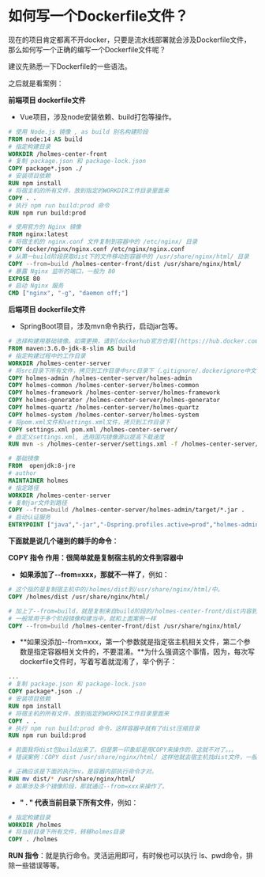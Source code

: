 # 如何写一个Dockerfile文件？

现在的项目肯定都离不开docker，只要是流水线部署就会涉及Dockerfile文件，那么如何写一个正确的编写一个Dockerfile文件呢？

建议先熟悉一下Dockerfile的一些语法。

之后就是看案例：

**前端项目 dockerfile文件**

- Vue项目，涉及node安装依赖、build打包等操作。

```dockerfile
# 使用 Node.js 镜像 , as build 别名构建阶段
FROM node:14 AS build
# 指定构建目录
WORKDIR /holmes-center-front
# 复制 package.json 和 package-lock.json
COPY package*.json ./
# 安装项目依赖
RUN npm install
# 将宿主机的所有文件，放到指定的WORKDIR工作目录里面来
COPY . .
# 执行 npm run build:prod 命令
RUN npm run build:prod

# 使用官方的 Nginx 镜像
FROM nginx:latest
# 将宿主机的 nginx.conf 文件复制到容器中的 /etc/nginx/ 目录
COPY docker/nginx/nginx.conf /etc/nginx/nginx.conf
# 从第一build阶段获取dist下的文件移动到容器中的 /usr/share/nginx/html/ 目录
COPY --from=build /holmes-center-front/dist /usr/share/nginx/html/
# 暴露 Nginx 监听的端口，一般为 80
EXPOSE 80
# 启动 Nginx 服务
CMD ["nginx", "-g", "daemon off;"]
```

**后端项目 dockerfile文件**

- SpringBoot项目，涉及mvn命令执行，启动jar包等。

```dockerfile
# 选择构建用基础镜像。如需更换，请到[dockerhub官方仓库](https://hub.docker.com/_/java?tab=tags)自行选择后替换。
FROM maven:3.6.0-jdk-8-slim AS build
# 指定构建过程中的工作目录
WORKDIR /holmes-center-server
# 将src目录下所有文件，拷贝到工作目录中src目录下（.gitignore/.dockerignore中文件除外）
COPY holmes-admin /holmes-center-server/holmes-admin
COPY holmes-common /holmes-center-server/holmes-common
COPY holmes-framework /holmes-center-server/holmes-framework
COPY holmes-generator /holmes-center-server/holmes-generator
COPY holmes-quartz /holmes-center-server/holmes-quartz
COPY holmes-system /holmes-center-server/holmes-system
# 将pom.xml文件和settings.xml文件，拷贝到工作目录下
COPY settings.xml pom.xml /holmes-center-server/
# 自定义settings.xml, 选用国内镜像源以提高下载速度
RUN mvn -s /holmes-center-server/settings.xml -f /holmes-center-server/pom.xml clean package

# 基础镜像
FROM  openjdk:8-jre
# author
MAINTAINER holmes
# 指定路径
WORKDIR /holmes-center-server
# 复制jar文件到路径
COPY --from=build /holmes-center-server/holmes-admin/target/*.jar .
# 启动认证服务
ENTRYPOINT ["java","-jar","-Dspring.profiles.active=prod","holmes-admin.jar"]
```

**下面就是说几个碰到的棘手的命令**：

**COPY 指令 作用：很简单就是复制宿主机的文件到容器中**

- **如果添加了--from=xxx，那就不一样了**，例如：

```dockerfile
# 这个指的是复制宿主机中的/holmes/dist到/usr/share/nginx/html/中。
COPY /holmes/dist /usr/share/nginx/html/

# 加上了--from=build，就是复制来自build阶段的/holmes-center-front/dist内容到/usr/share/nginx/html/下面，就不是宿主机了。
# 一般常用于多个阶段镜像构建当中，就和上面案例一样
COPY --from=build /holmes-center-front/dist /usr/share/nginx/html/
```

- **如果没添加--from=xxx，第一个参数就是指定宿主机相关文件，第二个参数是指定容器相关文件的，不要混淆。**为什么强调这个事情，因为，每次写dockerfile文件时，写着写着就混淆了，举个例子：

```dockerfile
...
# 复制 package.json 和 package-lock.json
COPY package*.json ./
# 安装项目依赖
RUN npm install
# 将宿主机的所有文件，放到指定的WORKDIR工作目录里面来
COPY . .
# 执行 npm run build:prod 命令，这样容器中就有了dist压缩目录
RUN npm run build:prod

# 前面我将dist包build出来了，但是第一印象却是用COPY来操作的，这就不对了。。。
# 错误案例：COPY dist /usr/share/nginx/html/ 这样他就去宿主机找dist文件，一般不会存在！

# 正确应该是下面的执行mv，是容器内部执行命令才对。
RUN mv dist/* /usr/share/nginx/html/
# 如果涉及多个镜像阶段，那就通过--from=xxx来操作了。
```

- **" . " 代表当前目录下所有文件**，例如：

```dockerfile
# 指定构建目录
WORKDIR /holmes
# 将当前目录下所有文件，转移holmes目录
COPY . /holmes
```

**RUN 指令**：就是执行命令。灵活运用即可，有时候也可以执行 ls、pwd命令，排除一些错误等等。